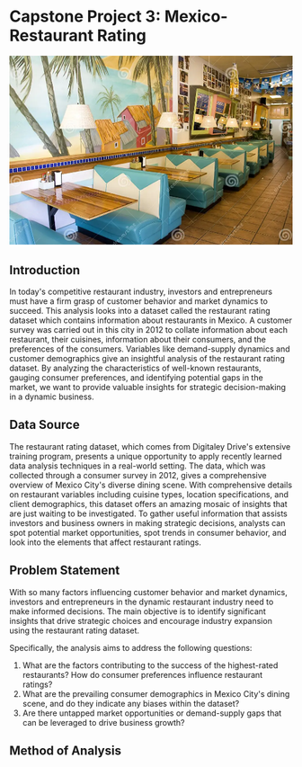 # Capstone Project 3: Mexico-Restaurant Rating

![](https://github.com/omolola-A/Mexico-Restaurant/blob/main/mexican-restaurant.webp)

## Introduction

In today's competitive restaurant industry, investors and entrepreneurs must have a firm grasp of customer behavior and market dynamics to succeed. This analysis looks into a dataset called the restaurant rating dataset which contains information about restaurants in Mexico. A customer survey was carried out in this city in 2012 to collate information about each restaurant, their cuisines, information about their consumers, and the preferences of the consumers. Variables like demand-supply dynamics and customer demographics give an insightful analysis of the restaurant rating dataset. By analyzing the characteristics of well-known restaurants, gauging consumer preferences, and identifying potential gaps in the market, we want to provide valuable insights for strategic decision-making in a dynamic business.

## Data Source

The restaurant rating dataset, which comes from Digitaley Drive's extensive training program, presents a unique opportunity to apply recently learned data analysis techniques in a real-world setting. The data, which was collected through a consumer survey in 2012, gives a comprehensive overview of Mexico City's diverse dining scene.
With comprehensive details on restaurant variables including cuisine types, location specifications, and client demographics, this dataset offers an amazing mosaic of insights that are just waiting to be investigated. To gather useful information that assists investors and business owners in making strategic decisions, analysts can spot potential market opportunities, spot trends in consumer behavior, and look into the elements that affect restaurant ratings.

## Problem Statement

With so many factors influencing customer behavior and market dynamics, investors and entrepreneurs in the dynamic restaurant industry need to make informed decisions. The main objective is to identify significant insights that drive strategic choices and encourage industry expansion using the restaurant rating dataset.

Specifically, the analysis aims to address the following questions:

1. What are the factors contributing to the success of the highest-rated restaurants? How do consumer preferences influence restaurant ratings?
2. What are the prevailing consumer demographics in Mexico City's dining scene, and do they indicate any biases within the dataset?
3. Are there untapped market opportunities or demand-supply gaps that can be leveraged to drive business growth?
   
## Method of Analysis

